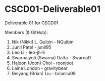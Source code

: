 # CSCD01-Deliverable01
Deliverable 01 for CSCD01

Members (& GitHub):
1. Nik (Nikki) L. Quibin - NQuibin
2. Junil Patel - junil95
3. Leo Li - leo-jh-li
4. Swarnajyoti (Swarna) Datta - SwarnaD
5. Hajoon (Joon) Choi - roonjoot
6. Laine London - gravitybear
7. Beiyang (Brian) Liu - brianliu08
